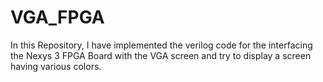 # VGA_FPGA
In this Repository, I have implemented the verilog code for the interfacing the Nexys 3 FPGA Board with the VGA screen and try to display a screen having various colors.

